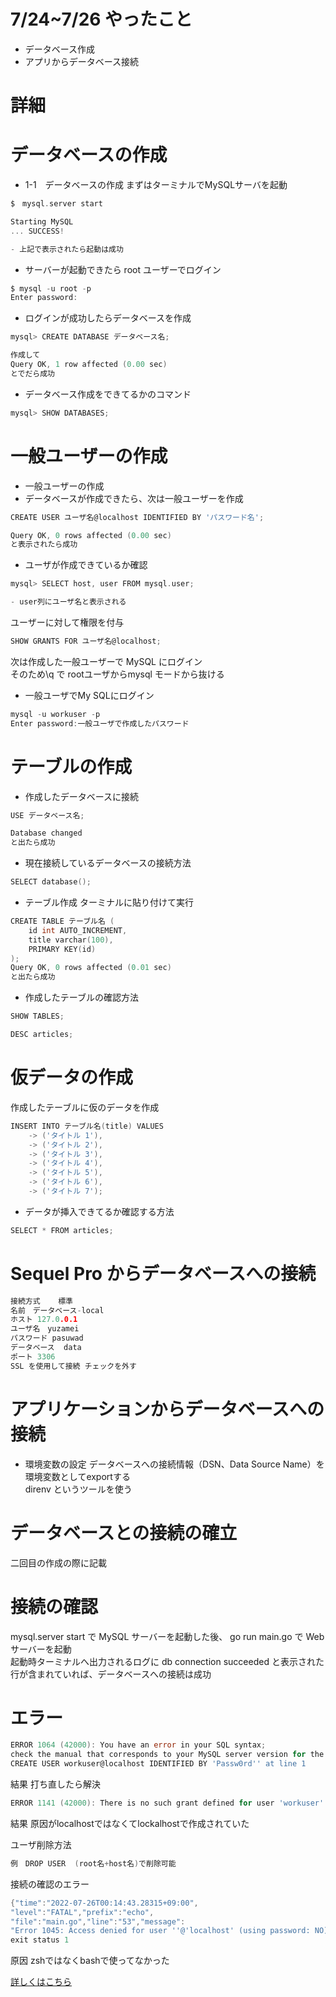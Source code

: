 # 7/24~7/26 やったこと
- データベース作成
- アプリからデータベース接続

# 詳細
# データベースの作成

- 1-1　データベースの作成
まずはターミナルでMySQLサーバを起動
```go
$　mysql.server start
```

```go
Starting MySQL
... SUCCESS!

- 上記で表示されたら起動は成功
```

- サーバーが起動できたら root ユーザーでログイン
```go
$ mysql -u root -p
Enter password:
```

- ログインが成功したらデータベースを作成
```go
mysql> CREATE DATABASE データベース名;

作成して
Query OK, 1 row affected (0.00 sec)
とでだら成功
```
- データベース作成をできてるかのコマンド
```go
mysql> SHOW DATABASES;
```

# 一般ユーザーの作成
- 一般ユーザーの作成
- データベースが作成できたら、次は一般ユーザーを作成
```go
CREATE USER ユーザ名@localhost IDENTIFIED BY 'パスワード名';

Query OK, 0 rows affected (0.00 sec)
と表示されたら成功
```
- ユーザが作成できているか確認
```go
mysql> SELECT host, user FROM mysql.user;

- user列にユーザ名と表示される
```
ユーザーに対して権限を付与
```go
SHOW GRANTS FOR ユーザ名@localhost;
```

次は作成した一般ユーザーで MySQL にログイン<br>
そのため\q で rootユーザからmysql モードから抜ける<br>

- 一般ユーザでMy SQLにログイン
```go
mysql -u workuser -p
Enter password:一般ユーザで作成したパスワード
```

# テーブルの作成
- 作成したデータベースに接続
```go
USE データベース名;

Database changed
と出たら成功
```

- 現在接続しているデータベースの接続方法
```go
SELECT database();
```

- テーブル作成
ターミナルに貼り付けて実行
```go
CREATE TABLE テーブル名 (
    id int AUTO_INCREMENT,
    title varchar(100),
    PRIMARY KEY(id)
);
Query OK, 0 rows affected (0.01 sec)
と出たら成功
```

- 作成したテーブルの確認方法
```go
SHOW TABLES;
```

```go
DESC articles;
```

# 仮データの作成
作成したテーブルに仮のデータを作成
```go
INSERT INTO テーブル名(title) VALUES
    -> ('タイトル 1'),
    -> ('タイトル 2'),
    -> ('タイトル 3'),
    -> ('タイトル 4'),
    -> ('タイトル 5'),
    -> ('タイトル 6'),
    -> ('タイトル 7');
```

- データが挿入できてるか確認する方法
```go
SELECT * FROM articles;
```

# Sequel Pro からデータベースへの接続
```go
接続方式	標準
名前　データベース-local
ホスト	127.0.0.1
ユーザ名　yuzamei
パスワード pasuwad
データベース	data
ポート	3306
SSL を使用して接続	チェックを外す
```

# アプリケーションからデータベースへの接続
- 環境変数の設定
データベースへの接続情報（DSN、Data Source Name）を環境変数としてexportする<br>
direnv というツールを使う<br>

# データベースとの接続の確立
二回目の作成の際に記載

# 接続の確認
mysql.server start で MySQL サーバーを起動した後、 go run main.go で Web サーバーを起動<br>
起動時ターミナルへ出力されるログに db connection succeeded と表示された行が含まれていれば、データベースへの接続は成功<br>

# エラー
```go
ERROR 1064 (42000): You have an error in your SQL syntax; 
check the manual that corresponds to your MySQL server version for the right syntax to use near 'mysql> 
CREATE USER workuser@localhost IDENTIFIED BY 'Passw0rd'' at line 1
```
結果
打ち直したら解決

```go
ERROR 1141 (42000): There is no such grant defined for user 'workuser' on host 'localhost'
```

結果
原因がlocalhostではなくてlockalhostで作成されていた

ユーザ削除方法
```go
例　DROP USER  (root名+host名)で削除可能
```

接続の確認のエラー
```go
{"time":"2022-07-26T00:14:43.28315+09:00",
"level":"FATAL","prefix":"echo",
"file":"main.go","line":"53","message":
"Error 1045: Access denied for user ''@'localhost' (using password: NO)"}
exit status 1
```

原因
zshではなくbashで使ってなかった

<a href="https://qiita.com/___fff_/items/c9a30e78196998f4160c"> 詳しくはこちら</a><br>

